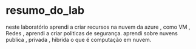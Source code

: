# resumo_do_lab
neste laboratório aprendi a criar recursos na nuvem da azure , como VM , Redes , aprendi a criar politicas de segurança. 
aprendi sobre nuvens publica , privada , hibrida 
o que é computação em nuvem.
